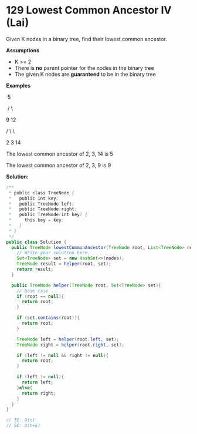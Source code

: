 # 129 Lowest Common Ancestor IV (Lai)

Given K nodes in a binary tree, find their lowest common ancestor.

**Assumptions**

- K >= 2
- There is **no** parent pointer for the nodes in the binary tree
- The given K nodes are **guaranteed** to be in the binary tree

**Examples**

​    5

​    /  \

   9   12

  /  \    \

 2   3    14

The lowest common ancestor of 2, 3, 14 is 5

The lowest common ancestor of 2, 3, 9 is 9



**Solution:**

```java
/**
 * public class TreeNode {
 *   public int key;
 *   public TreeNode left;
 *   public TreeNode right;
 *   public TreeNode(int key) {
 *     this.key = key;
 *   }
 * }
 */
public class Solution {
  public TreeNode lowestCommonAncestor(TreeNode root, List<TreeNode> nodes) {
    // Write your solution here.
    Set<TreeNode> set = new HashSet<>(nodes);
    TreeNode result = helper(root, set);
    return result;
  }

  public TreeNode helper(TreeNode root, Set<TreeNode> set){
    // base case
    if (root == null){
      return root;
    }

    if (set.contains(root)){
      return root;
    }

    TreeNode left = helper(root.left, set);
    TreeNode right = helper(root.right, set);

    if (left != null && right != null){
      return root;
    }

    if (left != null){
      return left;
    }else{
      return right;
    }
  }
}

// TC: O(n)
// SC: O(h+k)
```

